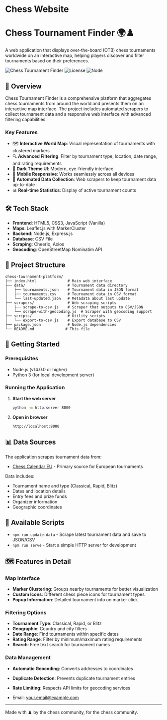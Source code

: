 # Chess Website

# Chess Tournament Finder 🌍♟️

A web application that displays over-the-board (OTB) chess tournaments worldwide on an interactive map, helping players discover and filter tournaments based on their preferences.

![Chess Tournament Finder](https://img.shields.io/badge/Chess-Tournament%20Finder-blue)
![License](https://img.shields.io/badge/license-MIT-green)
![Node](https://img.shields.io/badge/node-%3E%3D14.0.0-brightgreen)

## 🎯 Overview

Chess Tournament Finder is a comprehensive platform that aggregates chess tournaments from around the world and presents them on an interactive map interface. The project includes automated scrapers to collect tournament data and a responsive web interface with advanced filtering capabilities.

### Key Features

- 🗺️ **Interactive World Map**: Visual representation of tournaments with clustered markers
- 🔍 **Advanced Filtering**: Filter by tournament type, location, date range, and rating requirements
- 🌙 **Dark Theme UI**: Modern, eye-friendly interface
- 📱 **Mobile Responsive**: Works seamlessly across all devices
- 🔄 **Automated Data Collection**: Web scrapers to keep tournament data up-to-date
- 📊 **Real-time Statistics**: Display of active tournament counts

## 🛠️ Tech Stack

- **Frontend**: HTML5, CSS3, JavaScript (Vanilla)
- **Maps**: Leaflet.js with MarkerCluster
- **Backend**: Node.js, Express.js
- **Database**: CSV File
- **Scraping**: Cheerio, Axios
- **Geocoding**: OpenStreetMap Nominatim API

## 📁 Project Structure

```
chess-tournament-platform/
├── index.html              # Main web interface
├── data/                   # Tournament data directory
│   ├── tournaments.json    # Tournament data in JSON format
│   ├── tournaments.csv     # Tournament data in CSV format
│   └── last-updated.json   # Metadata about last update
├── scrapers/               # Web scraping scripts
│   ├── scrape-to-csv.js    # Scraper that outputs to CSV/JSON
│   └── scrape-with-geocoding.js  # Scraper with geocoding support
├── scripts/                # Utility scripts
│   └── export-to-csv.js    # Export database to CSV
├── package.json            # Node.js dependencies
└── README.md              # This file
```

## 🚀 Getting Started

### Prerequisites

- Node.js (v14.0.0 or higher)
- Python 3 (for local development server)

### Running the Application
1. **Start the web server**
   ```bash
   python -m http.server 8000
   ```

2. **Open in browser**
   ```
   http://localhost:8000
   ```


## 📊 Data Sources

The application scrapes tournament data from:
- [Chess Calendar EU](https://chess-calendar.eu) - Primary source for European tournaments

Data includes:
- Tournament name and type (Classical, Rapid, Blitz)
- Dates and location details
- Entry fees and prize funds
- Organizer information
- Geographic coordinates

## 🔧 Available Scripts

- `npm run update-data` - Scrape latest tournament data and save to JSON/CSV
- `npm run serve` - Start a simple HTTP server for development

## 🗺️ Features in Detail

### Map Interface
- **Marker Clustering**: Groups nearby tournaments for better visualization
- **Custom Icons**: Different chess piece icons for tournament types
- **Popup Information**: Detailed tournament info on marker click

### Filtering Options
- **Tournament Type**: Classical, Rapid, or Blitz
- **Geographic**: Country and city filters
- **Date Range**: Find tournaments within specific dates
- **Rating Range**: Filter by minimum/maximum rating requirements
- **Search**: Free text search for tournament names

### Data Management
- **Automatic Geocoding**: Converts addresses to coordinates
- **Duplicate Detection**: Prevents duplicate tournament entries
- **Rate Limiting**: Respects API limits for geocoding services


- Email: your.email@example.com

---

Made with ♟️ by the chess community, for the chess community.
